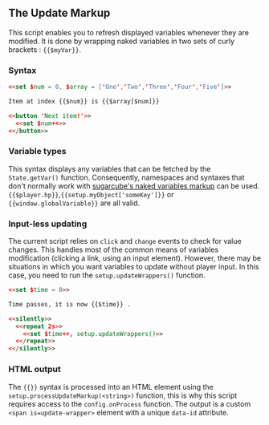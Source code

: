 ## The Update Markup ##

This script enables you to refresh displayed variables whenever they are modified. It is done by wrapping naked variables in two sets of curly brackets : `{{$myVar}}`.

### Syntax ###

```html
<<set $num = 0, $array = ['One','Two','Three','Four','Five']>>

Item at index {{$num}} is {{$array[$num]}} 

<<button 'Next item!'>>
  <<set $num++>>
<</button>>
```

### Variable types ###

This syntax displays any variables that can be fetched by the `State.getVar()` function.
Consequently, namespaces and syntaxes that don't normally work with [sugarcube's naked variables markup](https://www.motoslave.net/sugarcube/2/docs/#markup-naked-variable) can be used. `{{$player.hp}}`,`{{setup.myObject['someKey']}}` or `{{window.globalVariable}}` are all valid.

### Input-less updating ###

The current script relies on `click` and `change` events to check for value changes. This handles most of the common means of variables modification (clicking a link, using an input element).
However, there may be situations in which you want variables to update without player input. In this case, you need to run the `setup.updateWrappers()` function.

```html
<<set $time = 0>>

Time passes, it is now {{$time}} .

<<silently>>
  <<repeat 2s>>
    <<set $time++, setup.updateWrappers()>>
  <</repeat>>
<</silently>>
```

### HTML output ###

The `{{}}` syntax is processed into an HTML element using the `setup.processUpdateMarkup(<string>)` function, this is why this script requires access to the `config.onProcess` function.
The output is a custom `<span is=update-wrapper>` element with a unique `data-id` attribute.
